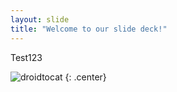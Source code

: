 ```yaml
---
layout: slide
title: "Welcome to our slide deck!"
---
```


Test123

![droidtocat](https://octodex.github.com/images/droidtocat.png)
{: .center}
